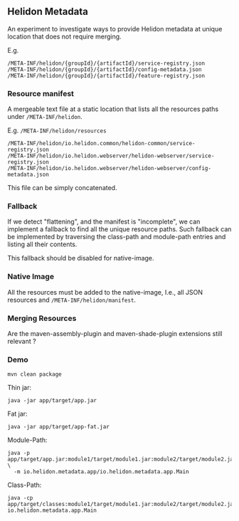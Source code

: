 ## Helidon Metadata

An experiment to investigate ways to provide Helidon metadata at unique location that does not require merging.

E.g.

```
/META-INF/helidon/{groupId}/{artifactId}/service-registry.json
/META-INF/helidon/{groupId}/{artifactId}/config-metadata.json
/META-INF/helidon/{groupId}/{artifactId}/feature-registry.json
```

### Resource manifest

A mergeable text file at a static location that lists all the resources paths under `/META-INF/helidon`.

E.g. `/META-INF/helidon/resources`
```
/META-INF/helidon/io.helidon.common/helidon-common/service-registry.json
/META-INF/helidon/io.helidon.webserver/helidon-webserver/service-registry.json
/META-INF/helidon/io.helidon.webserver/helidon-webserver/config-metadata.json
```

This file can be simply concatenated.

### Fallback

If we detect "flattening", and the manifest is "incomplete", we can implement a fallback to find all the unique resource paths.
Such fallback can be implemented by traversing the class-path and module-path entries and listing all their contents.

This fallback should be disabled for native-image.

### Native Image

All the resources must be added to the native-image, I.e., all JSON resources and `/META-INF/helidon/manifest`.

### Merging Resources

Are the maven-assembly-plugin and maven-shade-plugin extensions still relevant ?

### Demo

```shell
mvn clean package
```

Thin jar:
```shell
java -jar app/target/app.jar
```

Fat jar:
```shell
java -jar app/target/app-fat.jar
```

Module-Path:
```shell
java -p app/target/app.jar:module1/target/module1.jar:module2/target/module2.jar \
  -m io.helidon.metadata.app/io.helidon.metadata.app.Main
```

Class-Path:
```shell
java -cp app/target/classes:module1/target/module1.jar:module2/target/module2.jar io.helidon.metadata.app.Main 
```
